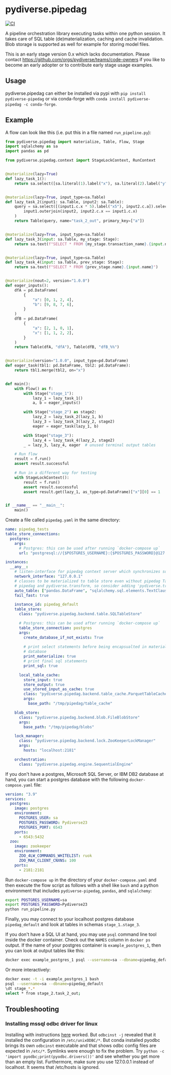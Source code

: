 # pydiverse.pipedag

[![CI](https://github.com/pydiverse/pydiverse.pipedag/actions/workflows/ci.yml/badge.svg)](https://github.com/pydiverse/pydiverse.pipedag/actions/workflows/ci.yml)

A pipeline orchestration library executing tasks within one python session. It takes care of SQL table
(de)materialization, caching and cache invalidation. Blob storage is supported as well for example
for storing model files.

This is an early stage version 0.x which lacks documentation. Please contact
https://github.com/orgs/pydiverse/teams/code-owners if you like to become an early adopter
or to contribute early stage usage examples.

## Usage

pydiverse.pipedag can either be installed via pypi with `pip install pydiverse-pipedag` or via conda-forge
with `conda install pydiverse-pipedag -c conda-forge`.

## Example

A flow can look like this (i.e. put this in a file named `run_pipeline.py`):

```python
from pydiverse.pipedag import materialize, Table, Flow, Stage
import sqlalchemy as sa
import pandas as pd

from pydiverse.pipedag.context import StageLockContext, RunContext


@materialize(lazy=True)
def lazy_task_1():
    return sa.select([sa.literal(1).label("x"), sa.literal(2).label("y")])


@materialize(lazy=True, input_type=sa.Table)
def lazy_task_2(input1: sa.Table, input2: sa.Table):
    query = sa.select([(input1.c.x * 5).label("x5"), input2.c.a]).select_from(
        input1.outerjoin(input2, input2.c.x == input1.c.x)
    )
    return Table(query, name="task_2_out", primary_key=["a"])


@materialize(lazy=True, input_type=sa.Table)
def lazy_task_3(input: sa.Table, my_stage: Stage):
    return sa.text(f"SELECT * FROM {my_stage.transaction_name}.{input.name}")


@materialize(lazy=True, input_type=sa.Table)
def lazy_task_4(input: sa.Table, prev_stage: Stage):
    return sa.text(f"SELECT * FROM {prev_stage.name}.{input.name}")


@materialize(nout=2, version="1.0.0")
def eager_inputs():
    dfA = pd.DataFrame(
        {
            "a": [0, 1, 2, 4],
            "b": [9, 8, 7, 6],
        }
    )
    dfB = pd.DataFrame(
        {
            "a": [2, 1, 0, 1],
            "x": [1, 1, 2, 2],
        }
    )
    return Table(dfA, "dfA"), Table(dfB, "dfB_%%")


@materialize(version="1.0.0", input_type=pd.DataFrame)
def eager_task(tbl1: pd.DataFrame, tbl2: pd.DataFrame):
    return tbl1.merge(tbl2, on="x")


def main():
    with Flow() as f:
        with Stage("stage_1"):
            lazy_1 = lazy_task_1()
            a, b = eager_inputs()

        with Stage("stage_2") as stage2:
            lazy_2 = lazy_task_2(lazy_1, b)
            lazy_3 = lazy_task_3(lazy_2, stage2)
            eager = eager_task(lazy_1, b)

        with Stage("stage_3"):
            lazy_4 = lazy_task_4(lazy_2, stage2)
        _ = lazy_3, lazy_4, eager  # unused terminal output tables

    # Run flow
    result = f.run()
    assert result.successful

    # Run in a different way for testing
    with StageLockContext():
        result = f.run()
        assert result.successful
        assert result.get(lazy_1, as_type=pd.DataFrame)["x"][0] == 1


if __name__ == "__main__":
    main()
```

Create a file called `pipedag.yaml` in the same directory:

```yaml
name: pipedag_tests
table_store_connections:
  postgres:
    args:
      # Postgres: this can be used after running `docker-compose up`  
      url: "postgresql://{$POSTGRES_USERNAME}:{$POSTGRES_PASSWORD}@127.0.0.1:6543/{instance_id}"

instances:
  __any__:
    # listen-interface for pipedag context server which synchronizes some task state during DAG execution
    network_interface: "127.0.0.1"
    # classes to be materialized to table store even without pipedag Table wrapper (we have loose coupling between
    # pipedag and pydiverse.transform, so consider adding 'pydiverse.transform.Table' in your config)
    auto_table: ["pandas.DataFrame", "sqlalchemy.sql.elements.TextClause", "sqlalchemy.sql.selectable.Selectable"]
    fail_fast: true

    instance_id: pipedag_default
    table_store:
      class: "pydiverse.pipedag.backend.table.SQLTableStore"

      # Postgres: this can be used after running `docker-compose up`
      table_store_connection: postgres
      args:
        create_database_if_not_exists: True
        
        # print select statements before being encapsualted in materialize expressions and tables before writing to
        # database
        print_materialize: true
        # print final sql statements
        print_sql: true

      local_table_cache:
        store_input: true
        store_output: true
        use_stored_input_as_cache: true
        class: "pydiverse.pipedag.backend.table_cache.ParquetTableCache"
        args:
          base_path: "/tmp/pipedag/table_cache"

    blob_store:
      class: "pydiverse.pipedag.backend.blob.FileBlobStore"
      args:
        base_path: "/tmp/pipedag/blobs"

    lock_manager:
      class: "pydiverse.pipedag.backend.lock.ZooKeeperLockManager"
      args:
        hosts: "localhost:2181"

    orchestration:
      class: "pydiverse.pipedag.engine.SequentialEngine"
```

If you don't have a postgres, Microsoft SQL Server, or IBM DB2 database at hand, you can
start a postgres database with the following `docker-compose.yaml` file:

```yaml
version: "3.9"
services:
  postgres:
    image: postgres
    environment:
      POSTGRES_USER: sa
      POSTGRES_PASSWORD: Pydiverse23
      POSTGRES_PORT: 6543
    ports:
      - 6543:5432
  zoo:
    image: zookeeper
    environment:
      ZOO_4LW_COMMANDS_WHITELIST: ruok
      ZOO_MAX_CLIENT_CNXNS: 100
    ports:
      - 2181:2181
```

Run `docker-compose up` in the directory of your `docker-compose.yaml` and then execute
the flow script as follows with a shell like `bash` and a python environment that
includes `pydiverse-pipedag`, `pandas`, and `sqlalchemy`:

```bash
export POSTGRES_USERNAME=sa
export POSTGRES_PASSWORD=Pydiverse23
python run_pipeline.py
```

Finally, you may connect to your localhost postgres database `pipedag_default` and
look at tables in schemas `stage_1`..`stage_3`.

If you don't have a SQL UI at hand, you may use `psql` command line tool inside the docker container.
Check out the `NAMES` column in `docker ps` output. If the name of your postgres container is
`example_postgres_1`, then you can look at output tables like this:

```bash
docker exec example_postgres_1 psql --username=sa --dbname=pipedag_default -c 'select * from stage_1.dfa;'
```

Or more interactively:

```bash
docker exec -t -i example_postgres_1 bash
psql --username=sa --dbname=pipedag_default
\dt stage_*.*
select * from stage_2.task_2_out;
```

## Troubleshooting

### Installing mssql odbc driver for linux

Installing with
instructions [here](https://docs.microsoft.com/en-us/sql/connect/odbc/linux-mac/installing-the-microsoft-odbc-driver-for-sql-server?view=sql-server-ver16#suse18)
worked.
But `odbcinst -j` revealed that it installed the configuration in `/etc/unixODBC/*`. But conda installed pyodbc brings
its own `odbcinst` executable and that shows odbc config files are expected in `/etc/*`. Symlinks were enough to fix the
problem. Try `python -c 'import pyodbc;print(pyodbc.drivers())'` and see whether you get more than an empty list.
Furthermore, make sure you use 127.0.0.1 instead of localhost. It seems that /etc/hosts is ignored.
